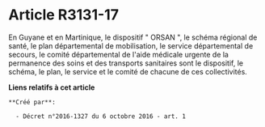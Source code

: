 # Article R3131-17

En Guyane et en Martinique, le dispositif " ORSAN ", le schéma régional de santé, le plan départemental de mobilisation, le
service départemental de secours, le comité départemental de l'aide médicale urgente de la permanence des soins et des
transports sanitaires sont le dispositif, le schéma, le plan, le service et le comité de chacune de ces collectivités.

**Liens relatifs à cet article**

	**Créé par**:

	  - Décret n°2016-1327 du 6 octobre 2016 - art. 1
